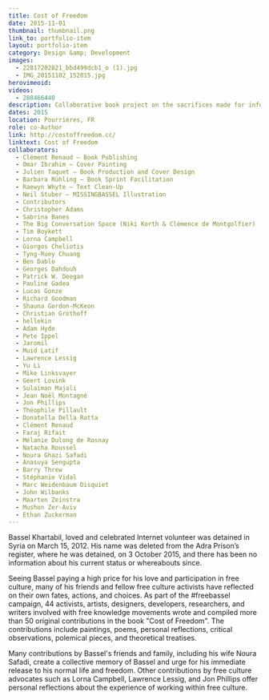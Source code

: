 ```yaml
---
title: Cost of Freedom
date: 2015-11-01
thumbnail: thumbnail.png
link_to: portfolio-item
layout: portfolio-item
category: Design &amp; Development
images:
  - 22817202821_bbd499dcb1_o (1).jpg
  - IMG_20151102_152015.jpg
herovimeoid:
videos:
  - 288466440
description: Collaborative book project on the sacrifices made for information freedom, inspired by Bassel Khartabil.
dates: 2015
location: Pourrières, FR
role: co-Author
link: http://costoffreedom.cc/
linktext: Cost of Freedom
collaborators:
  - Clément Renaud – Book Publishing
  - Omar Ibrahim – Cover Painting
  - Julien Taquet – Book Production and Cover Design
  - Barbara Rühling – Book Sprint Facilitation
  - Raewyn Whyte – Text Clean-Up
  - Neil Stuber – MISSINGBASSEL Illustration
  - Contributors
  - Christopher Adams
  - Sabrina Banes
  - The Big Conversation Space (Niki Korth & Clémence de Montgolfier)
  - Tim Boykett
  - Lorna Campbell
  - Giorgos Cheliotis
  - Tyng-Ruey Chuang
  - Ben Dablo
  - Georges Dahdouh
  - Patrick W. Deegan
  - Pauline Gadea
  - Lucas Gonze
  - Richard Goodman
  - Shauna Gordon-McKeon
  - Christian Grothoff
  - hellekin
  - Adam Hyde
  - Pete Ippel
  - Jaromil
  - Muid Latif
  - Lawrence Lessig
  - Yu Li
  - Mike Linksvayer
  - Geert Lovink
  - Sulaïman Majali
  - Jean Noël Montagné
  - Jon Phillips
  - Théophile Pillault
  - Donatella Della Ratta
  - Clément Renaud
  - Faraj Rifait
  - Mélanie Dulong de Rosnay
  - Natacha Roussel
  - Noura Ghazi Safadi
  - Anasuya Sengupta
  - Barry Threw 
  - Stéphanie Vidal
  - Marc Weidenbaum Disquiet
  - John Wilbanks
  - Maarten Zeinstra
  - Mushon Zer-Aviv
  - Ethan Zuckerman
---
```

Bassel Khartabil, loved and celebrated Internet volunteer was detained in Syria on March 15, 2012. His name was deleted from the Adra Prison’s register, where he was detained, on 3 October 2015, and there has been no information about his current status or whereabouts since.

Seeing Bassel paying a high price for his love and participation in free culture, many of his friends and fellow free culture activists have reflected on their own fates, actions, and choices. As part of the #freebassel campaign, 44 activists, artists, designers, developers, researchers, and writers involved with free knowledge movements wrote and compiled more than 50 original contributions in the book "Cost of Freedom". The contributions include paintings, poems, personal reflections, critical observations, polemical pieces, and theoretical treatises.

Many contributions by Bassel's friends and family, including his wife Noura Safadi, create a collective memory of Bassel and urge for his immediate release to his normal life and freedom. Other contributions by free culture advocates such as Lorna Campbell, Lawrence Lessig, and Jon Phillips offer personal reflections about the experience of working within free culture.